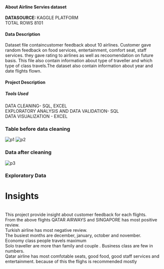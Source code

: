 <h4>About Airline Servies dataset</h4>

<b>DATASOURCE: </b>KAGGLE PLATFORM<br>
TOTAL ROWS 8101<br>

<h4>Data Description</h4>
Dataset file containcustomer feedback about 10 airlines. Customer gave random feedback on food services, entertainment, comfort seat, staff services. they gave rating to airlines as well as recoomendation on future basis. This file also contain information about type of traveller and which type of class travels.The dataset also contain information about year and date flights flown.

<h4>Project Description</h4>
<h5>Tools Used</h5>
DATA CLEANING- SQL, EXCEL<br>
EXPLORATORY ANALYSIS AND DATA VALIDATION- SQL<br>
DATA VISUALIZATION - EXCEL
<br>
<h3>Table before data cleaning</h3>

![p1](https://github.com/Arunsangeeta/airlineServiesReview/assets/110085545/d0f3fcd1-d015-43a0-93f2-bbf74a3222cf)
![p2](https://github.com/Arunsangeeta/airlineServiesReview/assets/110085545/470a3af9-1b21-4db7-a795-c72c90f35a90)

<h3>Data after cleaning</h3>

![p3](https://github.com/Arunsangeeta/airlineServiesReview/assets/110085545/16bf8494-3a66-412a-b86a-f8c3aaaacf16)

<h3>Exploratory Data </h3>


# Insights

<br>
This project provide insight about customer feedback for each flights.
<br>
From the above flights QATAR AIRWAYS and SINGAPORE has most positive review.
<br>
Turkish airline has most negative review.
<br>
The busiest months are december, january, october and november.
<br>
Economy class people travels maximum
<br>
Solo traveller are more than family and couple . Business class are few in numbers.
<br>
Qatar airline has most comfotable seats, good food, good staff services and entertainment. because of this the flighs is recommended mostly





